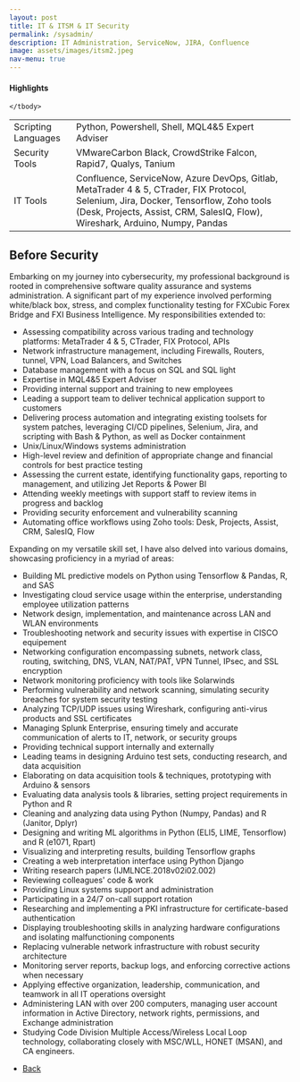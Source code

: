 ```yaml
---
layout: post
title: IT & ITSM & IT Security 
permalink: /sysadmin/
description: IT Administration, ServiceNow, JIRA, Confluence
image: assets/images/itsm2.jpeg
nav-menu: true
---
```

<h4>Highlights</h4>
<div class="table-wrapper">
  <table>
    <tbody>
      <tr>
        <td>Scripting Languages</td>
        <td>Python, Powershell, Shell, MQL4&5 Expert Adviser</td>
      </tr>
       <tr>
        <td>Security Tools </td>
        <td>VMwareCarbon Black, CrowdStrike Falcon, Rapid7, Qualys, Tanium
      </td>
      </tr>
        <tr>
        <td> IT Tools </td>
        <td>Confluence, ServiceNow, Azure DevOps, Gitlab, MetaTrader 4 & 5, CTrader, FIX Protocol, Selenium, Jira, Docker, Tensorflow, Zoho tools (Desk, Projects, Assist, CRM, SalesIQ, Flow), Wireshark, Arduino, Numpy, Pandas
      </td>
      </tr>

    </tbody>
  </table>
</div>

## Before Security

Embarking on my journey into cybersecurity, my professional background is rooted in comprehensive software quality assurance and systems administration. A significant part of my experience involved performing white/black box, stress, and complex functionality testing for FXCubic Forex Bridge and FXI Business Intelligence. My responsibilities extended to:

- Assessing compatibility across various trading and technology platforms: MetaTrader 4 & 5, CTrader, FIX Protocol, APIs
- Network infrastructure management, including Firewalls, Routers, tunnel, VPN, Load Balancers, and Switches
- Database management with a focus on SQL and SQL light
- Expertise in MQL4&5 Expert Adviser
- Providing internal support and training to new employees
- Leading a support team to deliver technical application support to customers
- Delivering process automation and integrating existing toolsets for system patches, leveraging CI/CD pipelines, Selenium, Jira, and scripting with Bash & Python, as well as Docker containment
- Unix/Linux/Windows systems administration
- High-level review and definition of appropriate change and financial controls for best practice testing
- Assessing the current estate, identifying functionality gaps, reporting to management, and utilizing Jet Reports & Power BI
- Attending weekly meetings with support staff to review items in progress and backlog
- Providing security enforcement and vulnerability scanning
- Automating office workflows using Zoho tools: Desk, Projects, Assist, CRM, SalesIQ, Flow

Expanding on my versatile skill set, I have also delved into various domains, showcasing proficiency in a myriad of areas:

- Building ML predictive models on Python using Tensorflow & Pandas, R, and SAS
- Investigating cloud service usage within the enterprise, understanding employee utilization patterns
- Network design, implementation, and maintenance across LAN and WLAN environments
- Troubleshooting network and security issues with expertise in CISCO equipement
- Networking configuration encompassing subnets, network class, routing, switching, DNS, VLAN, NAT/PAT, VPN Tunnel, IPsec, and SSL encryption
- Network monitoring proficiency with tools like Solarwinds
- Performing vulnerability and network scanning, simulating security breaches for system security testing
- Analyzing TCP/UDP issues using Wireshark, configuring anti-virus products and SSL certificates
- Managing Splunk Enterprise, ensuring timely and accurate communication of alerts to IT, network, or security groups
- Providing technical support internally and externally
- Leading teams in designing Arduino test sets, conducting research, and data acquisition
- Elaborating on data acquisition tools & techniques, prototyping with Arduino & sensors
- Evaluating data analysis tools & libraries, setting project requirements in Python and R
- Cleaning and analyzing data using Python (Numpy, Pandas) and R (Janitor, Dplyr)
- Designing and writing ML algorithms in Python (ELI5, LIME, Tensorflow) and R (e1071, Rpart)
- Visualizing and interpreting results, building Tensorflow graphs
- Creating a web interpretation interface using Python Django
- Writing research papers (IJMLNCE.2018v02i02.002)
- Reviewing colleagues' code & work
- Providing Linux systems support and administration
- Participating in a 24/7 on-call support rotation
- Researching and implementing a PKI infrastructure for certificate-based authentication
- Displaying troubleshooting skills in analyzing hardware configurations and isolating malfunctioning components
- Replacing vulnerable network infrastructure with robust security architecture
- Monitoring server reports, backup logs, and enforcing corrective actions when necessary
- Applying effective organization, leadership, communication, and teamwork in all IT operations oversight
- Administering LAN with over 200 computers, managing user account information in Active Directory, network rights, permissions, and Exchange administration
- Studying Code Division Multiple Access/Wireless Local Loop technology, collaborating closely with MSC/WLL, HONET (MSAN), and CA engineers.

<ul class="actions">
<li><a href="https://malcom327.github.io//mbcybernetics/" class="button next scrolly">Back</a></li>
</ul>
